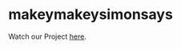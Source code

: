 makeymakeysimonsays
===================
Watch our Project [here](https://www.youtube.com/watch?v=nPnExCxCwVk).

